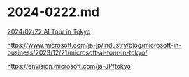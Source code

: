 # 2024-0222.md

[2024/02/22 AI Tour in Tokyo](2024-0222.md)

https://www.microsoft.com/ja-jp/industry/blog/microsoft-in-business/2023/12/21/microsoft-ai-tour-in-tokyo/

https://envision.microsoft.com/ja-JP/tokyo

